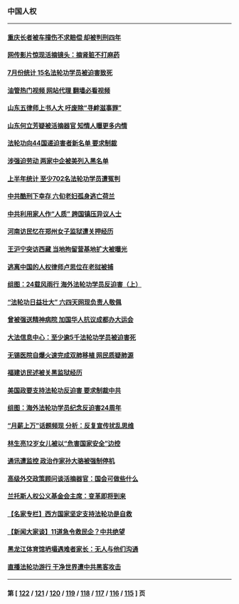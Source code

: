 ### 中国人权
---
#### [重庆长者被车撞伤不求赔偿 却被判刑四年](../../pages/ncid278/n14049521.md?08081645) 
#### [网传影片惊现活摘镜头：摘肾脏不打麻药](../../pages/ncid278/n14048671.md?08081645) 
#### [7月份统计 15名法轮功学员被迫害致死](../../pages/ncid278/n14048158.md?08081645) 
#### [油管热门视频 网站代理 翻墙必看视频](http://138.2.39.72:81/youtube.html?epic-marker?08081645)
#### [山东五律师上书人大 吁废除“寻衅滋事罪”](../../pages/ncid278/n14048338.md?08081645) 
#### [山东何立芳疑被活摘器官 知情人曝更多内情](../../pages/ncid278/n14047530.md?08081645) 
#### [法轮功向44国递迫害者新名单 要求制裁](../../pages/ncid278/n14046082.md?08081645) 
#### [涉强迫劳动 两家中企被美列入黑名单](../../pages/ncid278/n14045950.md?08081645) 
#### [上半年统计 至少702名法轮功学员遭冤判](../../pages/ncid278/n14045278.md?08081645) 
#### [中共酷刑下幸存 六旬老妇孤身逃亡荷兰](../../pages/ncid278/n14041415.md?08081645) 
#### [中共利用家人作“人质” 跨国镇压异议人士](../../pages/ncid278/n14044867.md?08081645) 
#### [河南访民忆在郑州女子监狱遭关押经历](../../pages/ncid278/n14044743.md?08081645) 
#### [王沪宁突访西藏 当地拘留营基地扩大被曝光](../../pages/ncid278/n14043963.md?08081645) 
#### [逃离中国的人权律师卢思位在老挝被捕](../../pages/ncid278/n14043849.md?08081645) 
#### [组图：24载风雨行 海外法轮功学员反迫害（上）](../../pages/ncid278/n14031583.md?08081645) 
#### [“法轮功日益壮大” 六四天网现负责人敬佩](../../pages/ncid278/n14043464.md?08081645) 
#### [曾被强送精神病院 加国华人抗议成都办大运会](../../pages/ncid278/n14043386.md?08081645) 
#### [大法信息中心：至少逾5千法轮功学员被迫害死](../../pages/ncid278/n14043255.md?08081645) 
#### [无锡医院自爆火速完成双肺移植 网民质疑肺源](../../pages/ncid278/n14041831.md?08081645) 
#### [福建访民述被关黑监狱经历](../../pages/ncid278/n14042942.md?08081645) 
#### [美国政要支持法轮功反迫害 要求制裁中共](../../pages/ncid278/n14042656.md?08081645) 
#### [组图：海外法轮功学员纪念反迫害24周年](../../pages/ncid278/n14037675.md?08081645) 
#### [“月薪上万”话题频现 分析：反复宣传扰乱思维](../../pages/ncid278/n14042204.md?08081645) 
#### [林生亮12岁女儿被以“危害国家安全”边控](../../pages/ncid278/n14042116.md?08081645) 
#### [通讯遭监控 政治作家孙大骆被强制停机](../../pages/ncid278/n14041804.md?08081645) 
#### [高级外交政策顾问谈活摘器官：国会可做些什么](../../pages/ncid278/n14041396.md?08081645) 
#### [兰托斯人权公义基金会主席：变革即将到来](../../pages/ncid278/n14041358.md?08081645) 
#### [【名家专栏】西方国家坚定支持法轮功是自救](../../pages/ncid278/n14041000.md?08081645) 
#### [【新闻大家谈】11道急令救民企？中共绝望](../../pages/ncid278/n14040944.md?08081645) 
#### [黑龙江体育馆坍塌遇难者家长：无人与他们沟通](../../pages/ncid278/n14040699.md?08081645) 
#### [直播法轮功游行 干净世界遭中共黑客攻击](../../pages/ncid278/n14039822.md?08081645) 

---
#### 第 [ [122](./122.md?08081645) / [121](./121.md?08081645) / [120](./120.md?08081645) / [119](./119.md?08081645) / [118](./118.md?08081645) / [117](./117.md?08081645) / [116](./116.md?08081645) / [115](./115.md?08081645) ] 页
